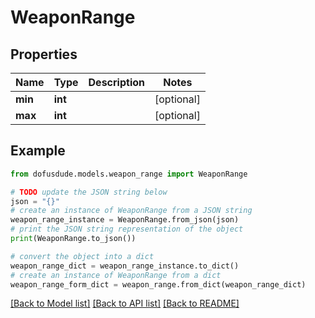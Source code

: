 # WeaponRange


## Properties

Name | Type | Description | Notes
------------ | ------------- | ------------- | -------------
**min** | **int** |  | [optional] 
**max** | **int** |  | [optional] 

## Example

```python
from dofusdude.models.weapon_range import WeaponRange

# TODO update the JSON string below
json = "{}"
# create an instance of WeaponRange from a JSON string
weapon_range_instance = WeaponRange.from_json(json)
# print the JSON string representation of the object
print(WeaponRange.to_json())

# convert the object into a dict
weapon_range_dict = weapon_range_instance.to_dict()
# create an instance of WeaponRange from a dict
weapon_range_form_dict = weapon_range.from_dict(weapon_range_dict)
```
[[Back to Model list]](../README.md#documentation-for-models) [[Back to API list]](../README.md#documentation-for-api-endpoints) [[Back to README]](../README.md)


